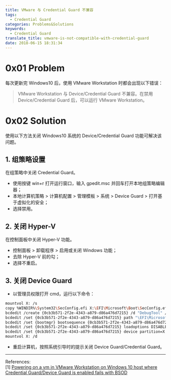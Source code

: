 ```yaml
---
title: VMware 与 Credential Guard 不兼容
tags:
  - Credential Guard
categories: Problems&Solutions
keywords:
  - Credential Guard
translate_title: vmware-is-not-compatible-with-credential-guard
date: 2018-06-15 18:31:34
---
```


# 0x01 Problem
每次更新完 Windows10 后，使用 VMware Workstation 时都会出现以下错误：
>VMware Workstation 与 Device/Credential Guard 不兼容。在禁用 Device/Credential Guard 后，可以运行 VMware Workstation。

# 0x02 Solution
使用以下方法关闭 Windows10 系统的  Device/Credential Guard 功能可解决该问题。
## 1. 组策略设置
在组策略中关闭 Credential Guard。
- 使用按键 win+r 打开运行窗口，输入 gpedit.msc 并回车打开本地组策略编辑器；
- 本地计算机策略 > 计算机配置 > 管理模板 > 系统 > Device Guard > 打开基于虚拟化的安全；
-  选择禁用。

## 2. 关闭 Hyper-V
在控制面板中关闭 Hyper-V 功能。
- 控制面板 > 卸载程序 > 启用或关闭 Windows 功能；
- 去除 Hyper-V 前的勾；
- 选择不重启。

## 3. 关闭 Device Guard 
- 以管理员权限打开 cmd，运行以下命令：
```bash
mountvol X: /s
copy %WINDIR%\System32\SecConfig.efi X:\EFI\Microsoft\Boot\SecConfig.efi /Y
bcdedit /create {0cb3b571-2f2e-4343-a879-d86a476d7215} /d "DebugTool" /application osloader
bcdedit /set {0cb3b571-2f2e-4343-a879-d86a476d7215} path "\EFI\Microsoft\Boot\SecConfig.efi"
bcdedit /set {bootmgr} bootsequence {0cb3b571-2f2e-4343-a879-d86a476d7215}
bcdedit /set {0cb3b571-2f2e-4343-a879-d86a476d7215} loadoptions DISABLE-LSA-ISO,DISABLE-VBS
bcdedit /set {0cb3b571-2f2e-4343-a879-d86a476d7215} device partition=X:
mountvol X: /d
```
- 重启计算机，按照系统引导时的提示关闭 Device Guard/Credential Guard。
 
____
References:   
[1] [Powering on a vm in VMware Workstation on Windows 10 host where Credential Guard/Device Guard is enabled fails with BSOD ](https://kb.vmware.com/s/article/2146361)   

